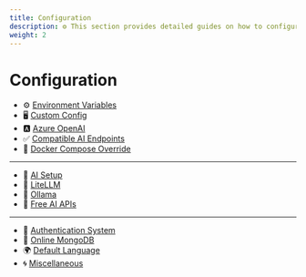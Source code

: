 ```yaml
---
title: Configuration
description: ⚙️ This section provides detailed guides on how to configure LibreChat to suit your needs and preferences. You will learn how to set up various environment variables, customize your Docker settings, choose your AI models and APIs, enable user authentication, connect to online MongoDB, change the default language, and more.
weight: 2
---
```


# Configuration

  * ⚙️ [Environment Variables](./dotenv.md)
  * 🖥️ [Custom Config](./custom_config.md)
  * 🅰️ [Azure OpenAI](./azure_openai.md)
  * ✅ [Compatible AI Endpoints](./ai_endpoints.md) 
  * 🐋 [Docker Compose Override](./docker_override.md) 
---
  * 🤖 [AI Setup](./ai_setup.md)
  * 🚅 [LiteLLM](./litellm.md)
  * 🦙 [Ollama](./ollama.md)
  * 💸 [Free AI APIs](./free_ai_apis.md)
---
  * 🛂 [Authentication System](./user_auth_system.md) 
  * 🍃 [Online MongoDB](./mongodb.md) 
  * 🌍 [Default Language](./default_language.md) 
  * 🌀 [Miscellaneous](./misc.md)